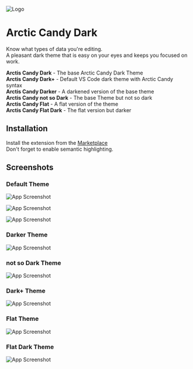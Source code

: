 ![Logo](https://i.postimg.cc/RZh2yBJt/logo-Title.png)

# Arctic Candy Dark

Know what types of data you're editing.  
A pleasant dark theme that is easy on your eyes and keeps you focused on work.

**Arctis Candy Dark** - The base Arctic Candy Dark Theme  
**Arctis Candy Dark+** - Default VS Code dark theme with Arctic Candy syntax  
**Arctis Candy Darker** - A darkened version of the base theme  
**Arctis Candy not so Dark** - The base Theme but not so dark  
**Arctis Candy Flat** - A flat version of the theme  
**Arctis Candy Flat Dark** - The flat version but darker

## Installation

Install the extension from the [Marketplace](https://marketplace.visualstudio.com/items?itemName=kenan-salar.arctic-candy-dark)  
Don't forget to enable semantic highlighting.

## Screenshots

### Default Theme

![App Screenshot](https://i.postimg.cc/KZWB0sSc/Arctic-Candy-Dark-Default-Preview1.png)

![App Screenshot](https://i.postimg.cc/1mN62csG/Arctic-Candy-Dark-Default-Preview2.png)

![App Screenshot](https://i.postimg.cc/rqmD7C9D/Arctic-Candy-Dark-Default-Preview3.png)

### Darker Theme

![App Screenshot](https://i.postimg.cc/hnHVxw1p/Arctic-Candy-Dark-Darker-Preview.png)

### not so Dark Theme

![App Screenshot](https://i.postimg.cc/RC4FdcFV/Arctic-Candy-Dark-Not-So-Dark-Preview.png)

### Dark+ Theme

![App Screenshot](https://i.postimg.cc/NGqTc9jW/Arctic-Candy-Dark-Dark-Plus-Preview.png)

### Flat Theme

![App Screenshot](https://i.postimg.cc/PXGNpGnD/Arctic-Candy-Dark-Flat-Preview.png)

### Flat Dark Theme

![App Screenshot](https://i.postimg.cc/byQr16qB/Arctic-Candy-Dark-Flat-Darker-Preview.png)
